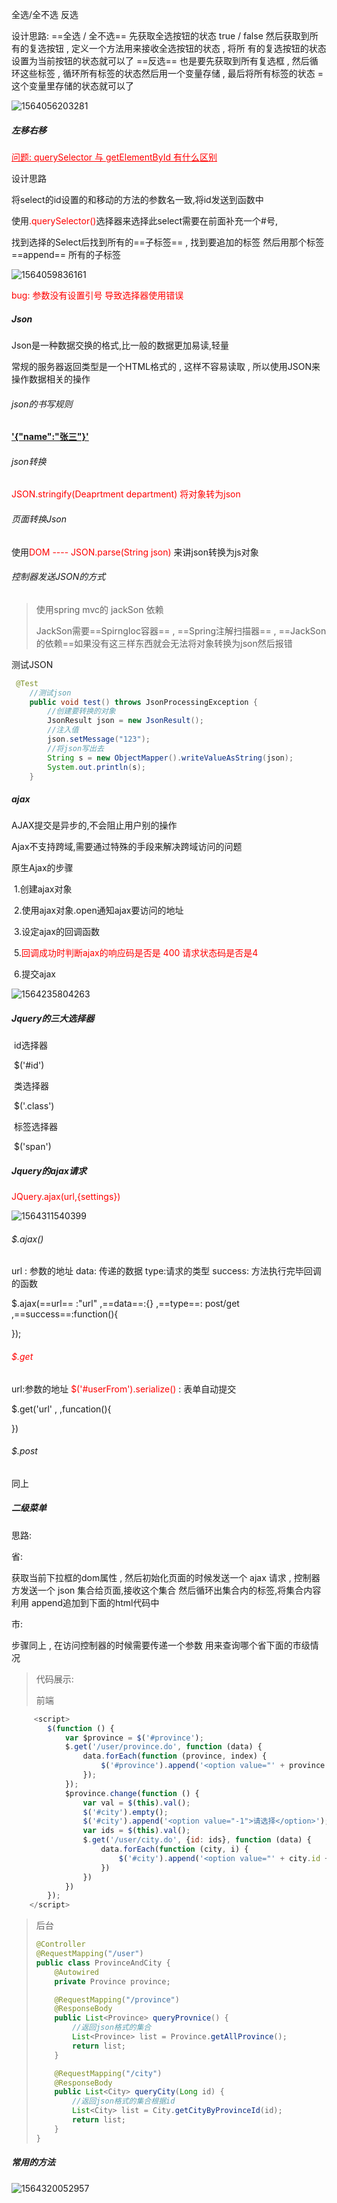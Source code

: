 全选/全不选    反选

设计思路:
       ==全选 / 全不选==	
	先获取全选按钮的状态   true / false
     	然后获取到所有的复选按钮  , 定义一个方法用来接收全选按钮的状态 , 将所	有的复选按钮的状态设置为当前按钮的状态就可以了
        ==反选==
	也是要先获取到所有复选框 , 然后循环这些标签 , 循环所有标签的状态然后用一个变量存储 , 最后将所有标签的状态 = 这个变量里存储的状态就可以了	

![1564056203281](C:\Users\Zhangxinuser\AppData\Roaming\Typora\typora-user-images\1564056203281.png)



##### 左移右移

<font style="color:red"><u>问题: querySelector 与 getElementById 有什么区别</u></font>

设计思路

将select的id设置的和移动的方法的参数名一致,将id发送到函数中 

使用<font style="color:red">.querySelector()</font>选择器来选择此select需要在前面补充一个#号,

找到选择的Select后找到所有的==子标签== , 找到要追加的标签 然后用那个标签 ==append== 所有的子标签

![1564059836161](C:\Users\Zhangxinuser\AppData\Roaming\Typora\typora-user-images\1564059836161.png)



<font style="color:red">bug: 参数没有设置引号 导致选择器使用错误</font>





##### Json

Json是一种数据交换的格式,比一般的数据更加易读,轻量

常规的服务器返回类型是一个HTML格式的 , 这样不容易读取 , 所以使用JSON来操作数据相关的操作



###### json的书写规则 

  <u>**'{"name":"张三"}'**</u>



###### json转换

<font style="color:red">JSON.stringify(Deaprtment  department)  将对象转为json</font>

###### 页面转换Json

使用<font style="color:red">DOM ---- JSON.parse(String  json)</font>   来讲json转换为js对象



###### 控制器发送JSON的方式

>  使用spring mvc的 jackSon 依赖 
>
> JackSon需要==SpirngIoc容器==  , ==Spring注解扫描器== , ==JackSon的依赖==如果没有这三样东西就会无法将对象转换为json然后报错

测试JSON

```java
 @Test
	//测试json
    public void test() throws JsonProcessingException {
        //创建要转换的对象
        JsonResult json = new JsonResult();
        //注入值
        json.setMessage("123");
        //将json写出去
        String s = new ObjectMapper().writeValueAsString(json);
        System.out.println(s);
    }
```







##### ajax

AJAX提交是异步的,不会阻止用户别的操作

Ajax不支持跨域,需要通过特殊的手段来解决跨域访问的问题

原生Ajax的步骤

​	1.创建ajax对象

​	2.使用ajax对象.open通知ajax要访问的地址

​	3.设定ajax的回调函数

​	5.<font style="color:red">回调成功时判断ajax的响应码是否是 400 请求状态码是否是4</font>

​	6.提交ajax

![1564235804263](C:\Users\Zhangxinuser\AppData\Roaming\Typora\typora-user-images\1564235804263.png)







##### 	Jquery的三大选择器

​	id选择器

​			$('#id')

​	类选择器

​			$('.class')

​	标签选择器

​			$('span')





##### Jquery的ajax请求

<font style="color:red">JQuery.ajax(url,{settings})</font>

![1564311540399](C:\Users\Zhangxinuser\AppData\Roaming\Typora\typora-user-images\1564311540399.png)

###### $.ajax()

url : 参数的地址      data: 传递的数据   type:请求的类型    success: 方法执行完毕回调的函数

$.ajax(==url== :"url" ,==data==:{} ,==type==: post/get ,==success==:function(){



});



###### <font style="color:red">$.get</font>

url:参数的地址      <font style="color:red"> $('#userFrom').serialize()</font> : 表单自动提交 

$.get('url' ,  ,funcation(){

})

###### $.post

同上



##### 二级菜单

思路: 

省:

获取当前下拉框的dom属性  , 然后初始化页面的时候发送一个 ajax 请求 , 控制器方发送一个 json 集合给页面,接收这个集合 然后循环出集合内的标签,将集合内容 利用 append追加到下面的html代码中

市:

步骤同上 , 在访问控制器的时候需要传递一个参数 用来查询哪个省下面的市级情况

> 代码展示:
>
> 前端

```javascript
 	 <script>
        $(function () {
            var $province = $('#province');
            $.get('/user/province.do', function (data) {
                data.forEach(function (province, index) {
                    $('#province').append('<option value="' + province.id + '">' + province.name + '</option>')
                });
            });
            $province.change(function () {
                var val = $(this).val();
                $('#city').empty();
                $('#city').append('<option value="-1">请选择</option>');
                var ids = $(this).val();
                $.get('/user/city.do', {id: ids}, function (data) {
                    data.forEach(function (city, i) {
                        $('#city').append('<option value="' + city.id + '">' + city.name + '</option>')
                    })
                })
            })
        });
    </script>
```

> 后台
>
> ```java
> @Controller
> @RequestMapping("/user")
> public class ProvinceAndCity {
>     @Autowired
>     private Province province;
> 
>     @RequestMapping("/province")
>     @ResponseBody
>     public List<Province> queryProvnice() {
>         //返回json格式的集合
>         List<Province> list = Province.getAllProvince();
>         return list;
>     }
> 
>     @RequestMapping("/city")
>     @ResponseBody
>     public List<City> queryCity(Long id) {
>         //返回json格式的集合根据id
>         List<City> list = City.getCityByProvinceId(id);
>         return list;
>     }
> }
> ```
>
> 



##### 常用的方法

![1564320052957](C:\Users\Zhangxinuser\AppData\Roaming\Typora\typora-user-images\1564320052957.png)

